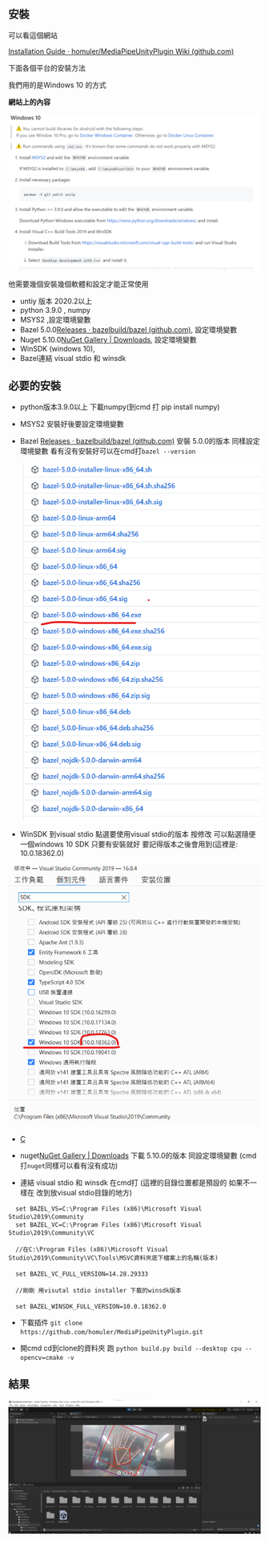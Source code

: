 ## 安裝

可以看這個網站

[Installation Guide · homuler/MediaPipeUnityPlugin Wiki (github.com)](https://github.com/homuler/MediaPipeUnityPlugin/wiki/Installation-Guide)

下面各個平台的安裝方法

我們用的是Windows 10 的方式

**網站上的內容**

![pluginWebsite](https://github.com/z22756392z/MediaPipe/blob/main/image/pluginWebsite.png)

他需要幾個安裝幾個軟體和設定才能正常使用
* untiy 版本 2020.2以上
* python 3.9.0 , numpy
* MSYS2 ,設定環境變數
* Bazel 5.0.0[Releases · bazelbuild/bazel (github.com)](https://github.com/bazelbuild/bazel/releases?q=5.0.0&expanded=true), 設定環境變數
* Nuget 5.10.0[NuGet Gallery | Downloads](https://www.nuget.org/downloads?msclkid=3608a8abd02f11ec9f846243bd98975e), 設定環境變數
* WinSDK (windows 10), 
* Bazel連結 visual stdio 和 winsdk

## 必要的安裝

* python版本3.9.0以上 下載numpy(到cmd 打 pip install numpy)
* MSYS2 安裝好後要設定環境變數 
* Bazel [Releases · bazelbuild/bazel (github.com)](https://github.com/bazelbuild/bazel/releases?q=5.0.0&expanded=true) 安裝 5.0.0的版本 同樣設定環境變數 看有沒有安裝好可以在cmd打``bazel --version``

  ![bazel](https://github.com/z22756392z/MediaPipe/blob/main/image/bazel.png)

* WinSDK 到visual stdio 點選要使用visual stdio的版本 按修改 可以點選隨便一個windows 10 SDK 只要有安裝就好 要記得版本之後會用到(這裡是: 10.0.18362.0)

![winsdk](https://github.com/z22756392z/MediaPipe/blob/main/image/winsdk.png)
* [C](/C.png)

* nuget[NuGet Gallery | Downloads](https://www.nuget.org/downloads?msclkid=3608a8abd02f11ec9f846243bd98975e) 下載 5.10.0的版本 同設定環境變數 (cmd打``nuget``同樣可以看有沒有成功)

* 連結 visual stdio 和 winsdk 在cmd打 (這裡的目錄位置都是預設的 如果不一樣在 改到放visual stdio目錄的地方)
```
  set BAZEL_VS=C:\Program Files (x86)\Microsoft Visual Studio\2019\Community
  set BAZEL_VC=C:\Program Files (x86)\Microsoft Visual Studio\2019\Community\VC

  //在C:\Program Files (x86)\Microsoft Visual Studio\2019\Community\VC\Tools\MSVC資料夾底下檔案上的名稱(版本)

  set BAZEL_VC_FULL_VERSION=14.28.29333

  //剛剛 用visutal stdio installer 下載的winsdk版本

  set BAZEL_WINSDK_FULL_VERSION=10.0.18362.0
```

* 下載插件  `git clone https://github.com/homuler/MediaPipeUnityPlugin.git`

* 開cmd cd到clone的資料夾 跑 `python build.py build --desktop cpu --opencv=cmake -v `

## 結果
![result](https://github.com/z22756392z/MediaPipe/blob/main/image/result.png)
